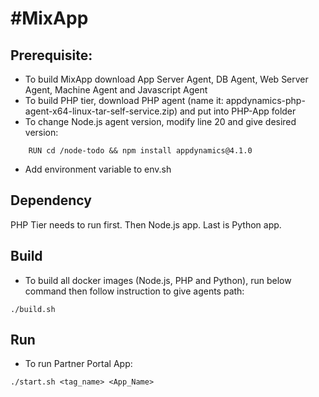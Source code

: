 #MixApp
==================

## Prerequisite:

- To build MixApp download App Server Agent, DB Agent, Web Server Agent, Machine Agent and Javascript Agent
- To build PHP tier, download PHP agent (name it: appdynamics-php-agent-x64-linux-tar-self-service.zip) and put into PHP-App folder
- To change Node.js agent version, modify line 20 and give desired version:
```
	RUN cd /node-todo && npm install appdynamics@4.1.0
```
- Add environment variable to env.sh

## Dependency

PHP Tier needs to run first. Then Node.js app. Last is Python app.

## Build

- To build all docker images (Node.js, PHP and Python), run below command then follow instruction to give agents path:
```
./build.sh
```

## Run

- To run Partner Portal App:
```
./start.sh <tag_name> <App_Name>
```

